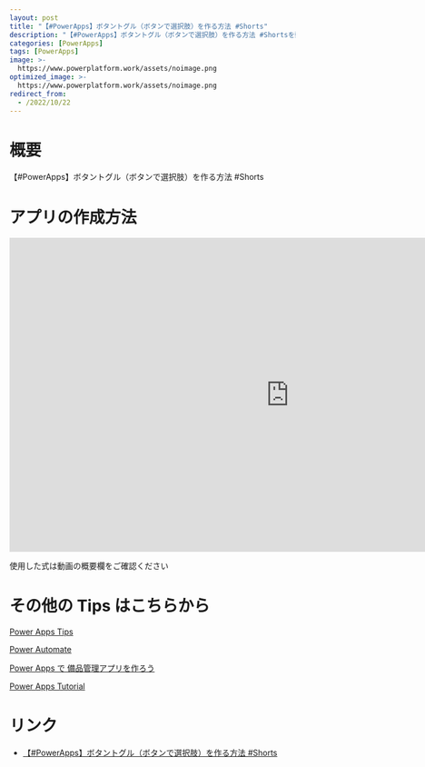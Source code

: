 ```yaml
---
layout: post
title: "【#PowerApps】ボタントグル（ボタンで選択肢）を作る方法 #Shorts"
description: "【#PowerApps】ボタントグル（ボタンで選択肢）を作る方法 #Shortsを動画で分かりやすく解説"
categories: [PowerApps]
tags: [PowerApps]
image: >-
  https://www.powerplatform.work/assets/noimage.png
optimized_image: >-
  https://www.powerplatform.work/assets/noimage.png
redirect_from:
  - /2022/10/22
---
```



#  概要

【#PowerApps】ボタントグル（ボタンで選択肢）を作る方法 #Shorts


# アプリの作成方法

<iframe width="983" height="553" src="https://www.youtube.com/embed/Jur9f1oUrSc" title="YouTube video player" frameborder="0" allow="accelerometer; autoplay; clipboard-write; encrypted-media; gyroscope; picture-in-picture" allowfullscreen></iframe>


使用した式は動画の概要欄をご確認ください


# その他の Tips はこちらから

[Power Apps Tips](https://www.youtube.com/watch?v=VrAQf3JQ7yM&list=PLVhFi1fb3DqakSLVMn22DDcySXh9jtzi- )


[Power Automate](https://www.youtube.com/watch?v=-YnJYT0ASEM&list=PLVhFi1fb3Dqbzic6GieqnLFgD3aTj-eHA)


[Power Apps で 備品管理アプリを作ろう](https://www.youtube.com/playlist?list=PLVhFi1fb3DqZM3HKb8Hea6XEL96990Fyn)


[Power Apps Tutorial](https://www.youtube.com/playlist?list=PLVhFi1fb3DqalxpL974VvAJvV4iWoSbe_)


# リンク


- [【#PowerApps】ボタントグル（ボタンで選択肢）を作る方法 #Shorts](https://www.youtube.com/watch?v=Jur9f1oUrSc)

